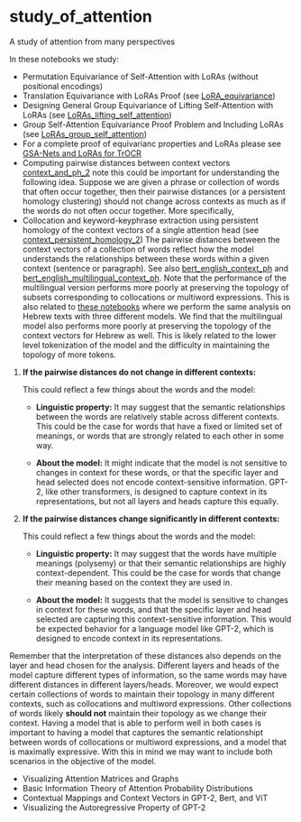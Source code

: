 # study_of_attention
A study of attention from many perspectives

In these notebooks we study:

- Permutation Equivariance of Self-Attention with LoRAs (without positional encodings)
- Translation Equivariance with LoRAs Proof (see [LoRA_equivariance](https://github.com/Amelie-Schreiber/study_of_attention/blob/main/LoRA_equivariance.ipynb))
- Designing General Group Equivariance of Lifting Self-Attention with LoRAs (see [LoRAs_lifting_self_attention](https://github.com/Amelie-Schreiber/study_of_attention/blob/main/LoRAs_lifting_self_attention.ipynb))
- Group Self-Attention Equivariance Proof Problem and Including LoRAs (see [LoRAs_group_self_attention](https://github.com/Amelie-Schreiber/study_of_attention/blob/main/LoRAs_group_self_attention.ipynb))
- For a complete proof of equivarianc properties and LoRAs please see [GSA-Nets and LoRAs for TrOCR](https://github.com/Amelie-Schreiber/study_of_attention/blob/main/GSA_Nets_and_LoRAs_for_TrOCR.pdf)
- Computing pairwise distances between context vectors [context_and_ph_2](https://github.com/Amelie-Schreiber/study_of_attention/blob/main/context_and_ph_2.ipynb) note this could be important for understanding the following idea. Suppose we are given a phrase or collection of words that often occur together, then their pairwise distances (or a persistent homology clustering) should not change across contexts as much as if the words do not often occur together. More specifically, 
- Collocation and keyword-keyphrase extraction using persistent homology of the context vectors of a single attention head (see [context_persistent_homology_2](https://github.com/Amelie-Schreiber/study_of_attention/blob/main/context_persistent_homology_2.ipynb))
The pairwise distances between the context vectors of a collection of words reflect how the model understands the relationships between these words within a given context (sentence or paragraph). See also [bert_english_context_ph](https://github.com/Amelie-Schreiber/study_of_attention/blob/main/bert_english_context_ph.ipynb) and [bert_english_multilingual_context_ph](https://github.com/Amelie-Schreiber/study_of_attention/blob/main/bert_english_multilingual_context_ph.ipynb). Note that the performance of the multilingual version performs more poorly at preserving the topology of subsets corresponding to collocations or multiword expressions. This is also related to [these notebooks](https://github.com/Amelie-Schreiber/hebrew_context_persistent_homology) where we perform the same analysis on Hebrew texts with three different models. We find that the multilingual model also performs more poorly at preserving the topology of the context vectors for Hebrew as well. This is likely related to the lower level tokenization of the model and the difficulty in maintaining the topology of more tokens. 

1. **If the pairwise distances do not change in different contexts:**

    This could reflect a few things about the words and the model:
    
    * **Linguistic property:** It may suggest that the semantic relationships between the words are relatively stable across different contexts. This could be the case for words that have a fixed or limited set of meanings, or words that are strongly related to each other in some way.
    
    * **About the model:** It might indicate that the model is not sensitive to changes in context for these words, or that the specific layer and head selected does not encode context-sensitive information. GPT-2, like other transformers, is designed to capture context in its representations, but not all layers and heads capture this equally.

2. **If the pairwise distances change significantly in different contexts:**

    This could reflect a few things about the words and the model:
    
    * **Linguistic property:** It may suggest that the words have multiple meanings (polysemy) or that their semantic relationships are highly context-dependent. This could be the case for words that change their meaning based on the context they are used in.
    
    * **About the model:** It suggests that the model is sensitive to changes in context for these words, and that the specific layer and head selected are capturing this context-sensitive information. This would be expected behavior for a language model like GPT-2, which is designed to encode context in its representations.

Remember that the interpretation of these distances also depends on the layer and head chosen for the analysis. Different layers and heads of the model capture different types of information, so the same words may have different distances in different layers/heads. Moreover, we would expect certain collections of words to maintain their topology in many different contexts, such as collocations and multiword expressions. Other collections of words likely **should not** maintain their topology as we change their context. Having a model that is able to perform well in both cases is important to having a model that captures the semantic relationshipt between words of collocations or multiword expressions, and a model that is maximally expressive. With this in mind we may want to include both scenarios in the objective of the model. 

- Visualizing Attention Matrices and Graphs
- Basic Information Theory of Attention Probability Distributions
- Contextual Mappings and Context Vectors in GPT-2, Bert, and ViT
- Visualizing the Autoregressive Property of GPT-2
